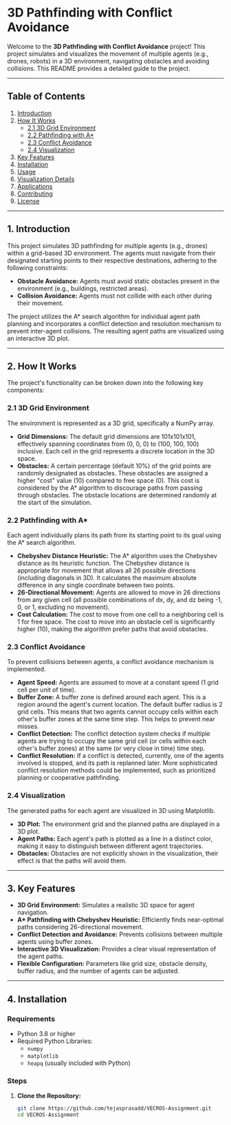 # 3D Pathfinding with Conflict Avoidance

Welcome to the **3D Pathfinding with Conflict Avoidance** project! This project simulates and visualizes the movement of multiple agents (e.g., drones, robots) in a 3D environment, navigating obstacles and avoiding collisions. This README provides a detailed guide to the project.

---

## Table of Contents

1. [Introduction](#introduction)
2. [How It Works](#how-it-works)
   - [2.1 3D Grid Environment](#21-3d-grid-environment)
   - [2.2 Pathfinding with A\*](#22-pathfinding-with-a)
   - [2.3 Conflict Avoidance](#23-conflict-avoidance)
   - [2.4 Visualization](#24-visualization)
3. [Key Features](#key-features)
4. [Installation](#installation)
5. [Usage](#usage)
6. [Visualization Details](#visualization-details)
7. [Applications](#applications)
8. [Contributing](#contributing)
9. [License](#license)

---

## 1. Introduction <a name="introduction"></a>

This project simulates 3D pathfinding for multiple agents (e.g., drones) within a grid-based 3D environment. The agents must navigate from their designated starting points to their respective destinations, adhering to the following constraints:

- **Obstacle Avoidance:** Agents must avoid static obstacles present in the environment (e.g., buildings, restricted areas).
- **Collision Avoidance:** Agents must not collide with each other during their movement.

The project utilizes the A\* search algorithm for individual agent path planning and incorporates a conflict detection and resolution mechanism to prevent inter-agent collisions. The resulting agent paths are visualized using an interactive 3D plot.

---

## 2. How It Works <a name="how-it-works"></a>

The project's functionality can be broken down into the following key components:

### 2.1 3D Grid Environment <a name="21-3d-grid-environment"></a>

The environment is represented as a 3D grid, specifically a NumPy array.

- **Grid Dimensions:** The default grid dimensions are 101x101x101, effectively spanning coordinates from (0, 0, 0) to (100, 100, 100) inclusive. Each cell in the grid represents a discrete location in the 3D space.
- **Obstacles:** A certain percentage (default 10%) of the grid points are randomly designated as obstacles. These obstacles are assigned a higher "cost" value (10) compared to free space (0). This cost is considered by the A\* algorithm to discourage paths from passing through obstacles. The obstacle locations are determined randomly at the start of the simulation.

### 2.2 Pathfinding with A\* <a name="22-pathfinding-with-a"></a>

Each agent individually plans its path from its starting point to its goal using the A\* search algorithm.

- **Chebyshev Distance Heuristic:** The A\* algorithm uses the Chebyshev distance as its heuristic function. The Chebyshev distance is appropriate for movement that allows all 26 possible directions (including diagonals in 3D). It calculates the maximum absolute difference in any single coordinate between two points.
- **26-Directional Movement:** Agents are allowed to move in 26 directions from any given cell (all possible combinations of dx, dy, and dz being -1, 0, or 1, excluding no movement).
- **Cost Calculation:** The cost to move from one cell to a neighboring cell is 1 for free space. The cost to move into an obstacle cell is significantly higher (10), making the algorithm prefer paths that avoid obstacles.

### 2.3 Conflict Avoidance <a name="23-conflict-avoidance"></a>

To prevent collisions between agents, a conflict avoidance mechanism is implemented.

- **Agent Speed:** Agents are assumed to move at a constant speed (1 grid cell per unit of time).
- **Buffer Zone:** A buffer zone is defined around each agent. This is a region around the agent's current location. The default buffer radius is 2 grid cells. This means that two agents cannot occupy cells within each other's buffer zones at the same time step. This helps to prevent near misses.
- **Conflict Detection:** The conflict detection system checks if multiple agents are trying to occupy the same grid cell (or cells within each other's buffer zones) at the same (or very close in time) time step.
- **Conflict Resolution:** If a conflict is detected, currently, one of the agents involved is stopped, and its path is replanned later. More sophisticated conflict resolution methods could be implemented, such as prioritized planning or cooperative pathfinding.

### 2.4 Visualization <a name="24-visualization"></a>

The generated paths for each agent are visualized in 3D using Matplotlib.

- **3D Plot:** The environment grid and the planned paths are displayed in a 3D plot.
- **Agent Paths:** Each agent's path is plotted as a line in a distinct color, making it easy to distinguish between different agent trajectories.
- **Obstacles:** Obstacles are not explicitly shown in the visualization, their effect is that the paths will avoid them.

---

## 3. Key Features <a name="key-features"></a>

- **3D Grid Environment:** Simulates a realistic 3D space for agent navigation.
- **A\* Pathfinding with Chebyshev Heuristic:** Efficiently finds near-optimal paths considering 26-directional movement.
- **Conflict Detection and Avoidance:** Prevents collisions between multiple agents using buffer zones.
- **Interactive 3D Visualization:** Provides a clear visual representation of the agent paths.
- **Flexible Configuration:** Parameters like grid size, obstacle density, buffer radius, and the number of agents can be adjusted.

---

## 4. Installation <a name="installation"></a>

### Requirements

- Python 3.8 or higher
- Required Python Libraries:
  - `numpy`
  - `matplotlib`
  - `heapq` (usually included with Python)

### Steps

1. **Clone the Repository:**
   ```bash
   git clone https://github.com/tejasprasadd/VECROS-Assignment.git
   cd VECROS-Assignment
   ```
